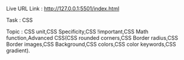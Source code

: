Live URL Link : http://127.0.0.1:5501/index.html

Task : CSS

Topic : CSS unit,CSS Specificity,CSS !important,CSS Math function,Advanced CSS(CSS rounded corners,CSS Border radius,CSS Border images,CSS Background,CSS colors,CSS color keywords,CSS gradient).

